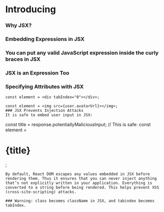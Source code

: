 # Introducing

### Why JSX?
### Embedding Expressions in JSX
### You can put any valid JavaScript expression inside the curly braces in JSX
### JSX is an Expression Too
### Specifying Attributes with JSX
```
const element = <div tabIndex="0"></div>;
```
```
const element = <img src={user.avatarUrl}></img>;
### JSX Prevents Injection Attacks
It is safe to embed user input in JSX:
```
const title = response.potentiallyMaliciousInput;
// This is safe:
const element = <h1>{title}</h1>;
```
By default, React DOM escapes any values embedded in JSX before rendering them. Thus it ensures that you can never inject anything that’s not explicitly written in your application. Everything is converted to a string before being rendered. This helps prevent XSS (cross-site-scripting) attacks.

### Warning: class becomes className in JSX, and tabindex becomes tabIndex.